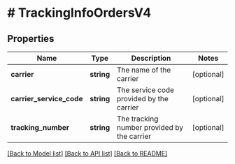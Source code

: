 # # TrackingInfoOrdersV4

## Properties

Name | Type | Description | Notes
------------ | ------------- | ------------- | -------------
**carrier** | **string** | The name of the carrier | [optional]
**carrier_service_code** | **string** | The service code provided by the carrier | [optional]
**tracking_number** | **string** | The tracking number provided by the carrier | [optional]

[[Back to Model list]](../../README.md#models) [[Back to API list]](../../README.md#endpoints) [[Back to README]](../../README.md)
